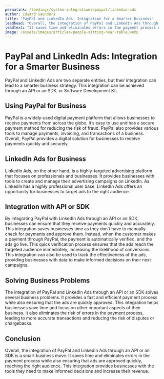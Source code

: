 ```yaml
---
permalink: /landings/system-integrations/paypal/linkedin-ads
author: Edward Saunders
title: "PayPal and LinkedIn Ads: Integration for a Smarter Business"
leadhead: "Overall, the integration of PayPal and LinkedIn Ads through an API or an SDK is a smart business move"
leadtext: "It saves time and eliminates errors in the payment process while also ensuring that ads are approved quickly, reaching the right audience. This integration provides businesses with the tools they need to make informed decisions and increase their revenue."
image: /assets/images/articles/people-sitting-near-table.webp
---
```

<div class="arttext">        <h1>PayPal and LinkedIn Ads: Integration for a Smarter Business</h1>
        <p>PayPal and LinkedIn Ads are two separate entities, but their integration can lead to a smarter business strategy. This integration can be achieved through an API or an SDK, or Software Development Kit.</p>
        <h2>Using PayPal for Business</h2>
        <p>PayPal is a widely-used digital payment platform that allows businesses to receive payments from across the globe. It’s easy to use and has a secure payment method for reducing the risk of fraud. PayPal also provides various tools to manage payments, invoicing, and transactions of a business. Overall, PayPal provides a digital solution for businesses to receive payments quickly and securely.</p>
        <h2>LinkedIn Ads for Business</h2>
        <p>LinkedIn Ads, on the other hand, is a highly-targeted advertising platform that focuses on professionals and businesses. It provides businesses with tools to create and manage their advertising campaigns on LinkedIn. As LinkedIn has a highly professional user base, LinkedIn Ads offers an opportunity for businesses to target ads to the right audience.</p>
        <h2>Integration with API or SDK</h2>
        <p>By integrating PayPal with LinkedIn Ads through an API or an SDK, businesses can ensure that they receive payments quickly and accurately. This integration saves businesses time as they don’t have to manually check for payments and approve them. Instead, when the customer makes a payment through PayPal, the payment is automatically verified, and the ads go live. This quick verification process ensures that the ads reach the targeted audience immediately, increasing the likelihood of conversions. This integration can also be used to track the effectiveness of the ads, providing businesses with data to make informed decisions on their next campaigns.</p>
        <h2>Solving Business Problems</h2>
        <p>The integration of PayPal and LinkedIn Ads through an API or an SDK solves several business problems. It provides a fast and efficient payment process while also ensuring that the ads are quickly approved. This integration helps businesses save time and focus on other important aspects of their business. It also eliminates the risk of errors in the payment process, leading to more accurate transactions and reducing the risk of disputes or chargebacks.</p>
        <h2>Conclusion</h2>
        <p>Overall, the integration of PayPal and LinkedIn Ads through an API or an SDK is a smart business move. It saves time and eliminates errors in the payment process while also ensuring that ads are approved quickly, reaching the right audience. This integration provides businesses with the tools they need to make informed decisions and increase their revenue.</p>
</div>